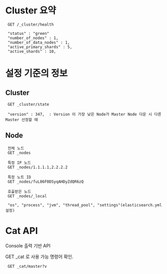 # Cluster 요약

     GET /_cluster/health
     
     "status" : "green"
     "number_of_nodes" : 1,
     "number_of_data_nodes" : 1,
     "active_primary_shards" : 5,
     "active_shards" : 10,
     
# 설정 기준의 정보

## Cluster
     
     GET _cluster/state
     
     "version" : 347,  : Version 이 가장 낮은 Node가 Master Node 다운 시 다른 Master 선정할 때

## Node
     
     전체 노드
     GET _nodes
     
     특정 IP 노드
     GET _nodes/1.1.1.1,2.2.2.2
   
     특정 노트 ID
     GET _nodes/fuL86F0DSyqAHDyZdQR6zQ
     
     호출받은 노드
     GET _nodes/_local
     
     "os", "process", "jvm", "thread_pool", "settings"(elasticsearch.yml 설정)

# Cat API

Console 출력 기반 API

GET _cat 로 사용 가능 명령어 확인.

     GET _cat/master?v
